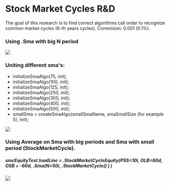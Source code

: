 
# Stock Market Cycles R&D

The goal of this research is to find correct algorithms call order to recognize common market cycles (6-th years cycles).
Commision: 0.001 (0.1%).

### Using .Sma with big N period

![](https://github.com/sidorovis/stsc/wiki/images/r_and_d/issues_58/sma_on_spy_with_different_N.png)

### Uniting different sma's:
 * initializeSmaAlgo(75, init);
 * initializeSmaAlgo(100, init);
 * initializeSmaAlgo(125, init);
 * initializeSmaAlgo(250, init);
 * initializeSmaAlgo(300, init);
 * initializeSmaAlgo(400, init);
 * initializeSmaAlgo(500, init);
 * smallSma = createSmaAlgo(smallSmaName, smaSmallSize (for example 5), init);

![](https://github.com/sidorovis/stsc/wiki/images/r_and_d/issues_58/sma_on_stock_market_cycle_for55_smaSmall.png)

### Using Average on Sma with big periods and Sma with small period (StockMarketCycle).

##### smcEquityTest.loadLine = .StockMarketCycleEquity(PSS=10i, OLB=60d, OSB = -60d, .Sma(N=50i, .StockMarketCycle() ) )

![](https://github.com/sidorovis/stsc/wiki/images/r_and_d/issues_58/equity_for_60_m60_sma50.png)

